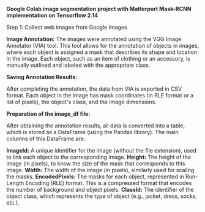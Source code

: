 **Google Colab image segmentation project with Matterport Mask-RCNN implementation on Tensorflow 2.14**


Step 1: Collect web images from Google Images





**Image Annotation:**
The images were annotated using the VGG Image Annotator (VIA) tool. This tool allows for the annotation of objects in images, where each object is assigned a mask that describes its shape and location in the image. Each object, such as an item of clothing or an accessory, is manually outlined and labeled with the appropriate class.

**Saving Annotation Results:**

After completing the annotation, the data from VIA is exported in CSV format. Each object in the image has mask coordinates (in RLE format or a list of pixels), the object's class, and the image dimensions.

**Preparation of the image_df file:**

After obtaining the annotation results, all data is converted into a table, which is stored as a DataFrame (using the Pandas library). The main columns of this DataFrame are:

**ImageId:** A unique identifier for the image (without the file extension), used to link each object to the corresponding image.
**Height:** The height of the image (in pixels), to know the size of the mask that corresponds to this image.
**Width:** The width of the image (in pixels), similarly used for scaling the masks.
**EncodedPixels:** The masks for each object, represented in Run-Length Encoding (RLE) format. This is a compressed format that encodes the number of background and object pixels.
**ClassId:** The identifier of the object class, which represents the type of object (e.g., jacket, dress, socks, etc.).